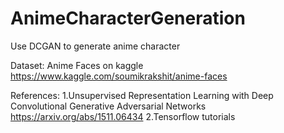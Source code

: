 # AnimeCharacterGeneration
Use DCGAN to generate anime character

Dataset: Anime Faces on kaggle
         https://www.kaggle.com/soumikrakshit/anime-faces

References: 1.Unsupervised Representation Learning with Deep Convolutional Generative Adversarial Networks
            https://arxiv.org/abs/1511.06434
            2.Tensorflow tutorials
